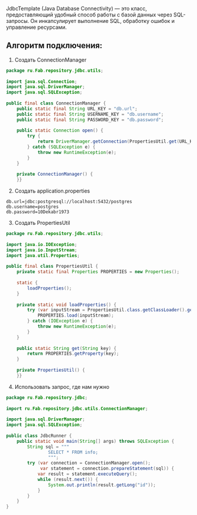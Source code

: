 JdbcTemplate (Java Database Connectivity) — это класс, предоставляющий удобный способ работы с базой данных через SQL-запросы. Он инкапсулирует выполнение SQL, обработку ошибок и управление ресурсами.

## Алгоритм подключения:
1. Создать ConnectionManager
```java
package ru.Fab.repository.jdbc.utils;  
  
import java.sql.Connection;  
import java.sql.DriverManager;  
import java.sql.SQLException;  
  
public final class ConnectionManager {  
    public static final String URL_KEY = "db.url";  
    public static final String USERNAME_KEY = "db.username";  
    public static final String PASSWORD_KEY = "db.password";  
  
    public static Connection open() {  
        try {  
            return DriverManager.getConnection(PropertiesUtil.get(URL_KEY), PropertiesUtil.get(USERNAME_KEY), PropertiesUtil.get(PASSWORD_KEY));  
        } catch (SQLException e) {  
            throw new RuntimeException(e);  
        }  
    }  
  
    private ConnectionManager() {  
    }}
```
2. Создать application.properties
```
db.url=jdbc:postgresql://localhost:5432/postgres  
db.username=postgres  
db.password=10Dekabr1973
```
3. Создать PropertiesUtil
```java
package ru.Fab.repository.jdbc.utils;  
  
import java.io.IOException;  
import java.io.InputStream;  
import java.util.Properties;  
  
public final class PropertiesUtil {  
    private static final Properties PROPERTIES = new Properties();  
  
    static {  
        loadProperties();  
    }  
  
    private static void loadProperties() {  
        try (var inputStream = PropertiesUtil.class.getClassLoader().getResourceAsStream("application.properties")) {  
            PROPERTIES.load(inputStream);  
        } catch (IOException e) {  
            throw new RuntimeException(e);  
        }  
    }  
  
    public static String get(String key) {  
        return PROPERTIES.getProperty(key);  
    }  
  
    private PropertiesUtil() {  
    }}
```
4. Использовать запрос, где нам нужно
```java
package ru.Fab.repository.jdbc;  
  
import ru.Fab.repository.jdbc.utils.ConnectionManager;  
  
import java.sql.DriverManager;  
import java.sql.SQLException;
  
public class JdbcRunner {  
    public static void main(String[] args) throws SQLException {  
        String sql = """  
                SELECT * FROM info;  
                """;  
        try (var connection = ConnectionManager.open();  
             var statement = connection.prepareStatement(sql)) {  
            var result = statement.executeQuery();  
            while (result.next()) {  
                System.out.println(result.getLong("id"));  
            }  
        }  
    }  
}
```


